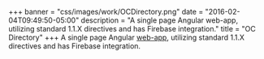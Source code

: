 +++
banner = "css/images/work/OCDirectory.png"
date = "2016-02-04T09:49:50-05:00"
description = "A single page Angular web-app, utilizing standard 1.1.X directives and has Firebase integration."
title = "OC Directory"
+++
A single page Angular [web-app](http://brendan-quinn.xyz/OCDirectory/gulp/), utilizing standard 1.1.X directives and has Firebase integration.<!--more-->
